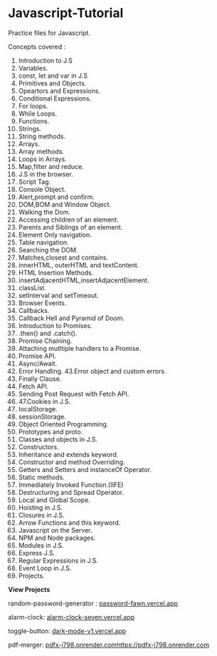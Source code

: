 # Javascript-Tutorial
Practice files for Javascript.

Concepts covered :

1.  Introduction to J.S 
2.  Variables. 
3.  const, let and var in J.S 
4.  Primitives and Objects. 
5.  Opeartors and Expressions. 
6.  Conditional Expressions. 
7.  For loops. 
8.  While Loops. 
9.  Functions. 
10. Strings. 
11. String methods. 
12. Arrays. 
13. Array methods. 
14. Loops in Arrays. 
15. Map,filter and reduce. 
16. J.S in the browser. 
17. Script Tag. 
18. Console Object. 
19. Alert,prompt and confirm. 
20. DOM,BOM and Window Object. 
21. Walking the Dom. 
22. Accessing children of an element. 
23. Parents and Siblings of an element. 
24. Element Only navigation. 
25. Table navigation. 
26. Searching the DOM. 
27. Matches,closest and contains. 
28. innerHTML, outerHTML and textContent. 
29. HTML Insertion Methods. 
30. insertAdjacentHTML,insertAdjacentElement. 
31. classList. 
32. setInterval and setTimeout. 
33. Browser Events. 
34. Callbacks. 
35. Callback Hell and Pyramid of Doom. 
36. Introduction to Promises. 
37. .then() and .catch(). 
38. Promise Chaining. 
39. Attaching mutltiple handlers to a Promise. 
40. Promise API. 
41. Async/Await. 
42. Error Handling. 43.Error object and custom errors. 
43. Finally Clause. 
44. Fetch API. 
45. Sending Post Request with Fetch API.
46. 47.Cookies in J.S. 
47. localStorage. 
48. sessionStorage. 
49. Object Oriented Programming. 
50. Prototypes and proto. 
51. Classes and objects in J.S. 
52. Constructors. 
53. Inheritance and extends keyword. 
54. Constructor and method Overriding. 
55. Getters and Setters and instanceOf Operator. 
56. Static methods. 
57. Immediately Invoked Function.(IIFE) 
58. Destructuring and Spread Operator. 
59. Local and Global Scope. 
60. Hoisting in J.S. 
61. Closures in J.S. 
62. Arrow Functions and this keyword. 
63. Javascript on the Server.
64. NPM and Node packages. 
65. Modules in J.S. 
66. Express J.S. 
67. Regular Expressions in J.S. 
68. Event Loop in J.S. 
69. Projects.

<b> View Projects </b>

random-password-generator : [password-fawn.vercel.app ](https://password-fawn.vercel.app/) 

alarm-clock: [alarm-clock-seven.vercel.app](https://alarm-clock-seven.vercel.app/)

toggle-button: [dark-mode-v1.vercel.app](https://dark-mode-v1.vercel.app/)

pdf-merger: [pdfx-j798.onrender.com](https://pdfx-j798.onrender.com)https://pdfx-j798.onrender.com
